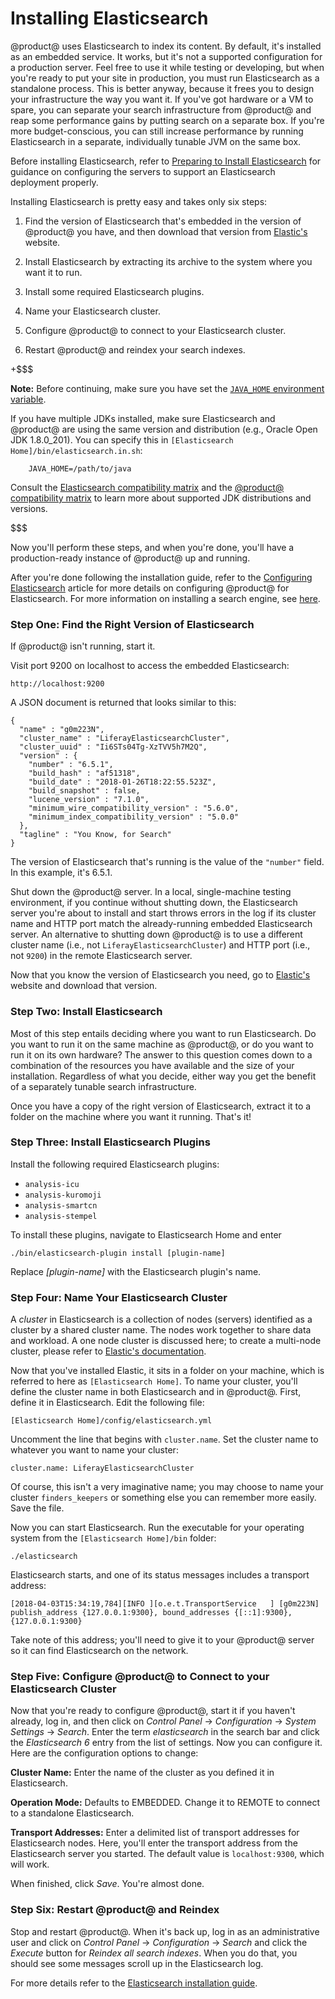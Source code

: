 # Installing Elasticsearch [](id=installing-elasticsearch)

@product@ uses Elasticsearch to index its content. By default, it's installed as
an embedded service. It works, but it's not a supported configuration for
a production server. Feel free to use it while testing or developing, but when
you're ready to put your site in production, you must run Elasticsearch as
a standalone process. This is better anyway, because it frees you to design your
infrastructure the way you want it. If you've got hardware or a VM to spare, you
can separate your search infrastructure from @product@ and reap some performance
gains by putting search on a separate box. If you're more budget-conscious, you
can still increase performance by running Elasticsearch in a separate,
individually tunable JVM on the same box. 

Before installing Elasticsearch, refer to 
[Preparing to Install Elasticsearch](/discover/deployment/-/knowledge_base/7-1/preparing-to-install-elasticsearch) 
for guidance on configuring the servers to support an Elasticsearch
deployment properly. 

Installing Elasticsearch is pretty easy and takes only six steps: 

1. Find the version of Elasticsearch that's embedded in the version of @product@
   you have, and then download that version from [Elastic's](https://www.elastic.co) 
   website. 

2. Install Elasticsearch by extracting its archive to the system where you want
   it to run. 

3. Install some required Elasticsearch plugins.

4. Name your Elasticsearch cluster. 

5. Configure @product@ to connect to your Elasticsearch cluster. 

6. Restart @product@ and reindex your search indexes. 

+$$$

**Note:** Before continuing, make sure you have set the 
[`JAVA_HOME` environment variable](https://docs.oracle.com/cd/E19182-01/820-7851/inst_cli_jdk_javahome_t/).

If you have multiple JDKs installed, make sure Elasticsearch and @product@ are
using the same version and distribution (e.g., Oracle Open JDK 1.8.0_201). You can
specify this in `[Elasticsearch Home]/bin/elasticsearch.in.sh`:

        JAVA_HOME=/path/to/java

Consult the 
[Elasticsearch compatibility matrix](https://www.elastic.co/support/matrix#matrix_jvm) 
and the 
[@product@ compatibility matrix](https://web.liferay.com/documents/14/21598941/Liferay+DXP+7.1+Compatibility+Matrix/9f9c917a-c620-427b-865d-5c4b4a00be85) 
to learn more about supported JDK distributions and versions.

$$$

Now you'll perform these steps, and when you're done, you'll have
a production-ready instance of @product@ up and running.

After you're done following the installation guide, refer to the 
[Configuring Elasticsearch](discover/deployment/-/knowledge_base/7-1/configuring-elasticsearch-for-liferay-0)
article for more details on configuring @product@ for Elasticsearch. For more
information on installing a search engine, see
[here](discover/deployment/-/knowledge_base/7-1/installing-a-search-engine).

### Step One: Find the Right Version of Elasticsearch [](id=step-one-find-the-right-version-of-elasticsearch)

If @product@ isn't running, start it. 

Visit port 9200 on localhost to access the embedded Elasticsearch: 

    http://localhost:9200

A JSON document is returned that looks similar to this: 

    {
      "name" : "g0m223N",
      "cluster_name" : "LiferayElasticsearchCluster",
      "cluster_uuid" : "Ii6STs04Tg-XzTVV5h7M2Q",
      "version" : {
        "number" : "6.5.1",
        "build_hash" : "af51318",
        "build_date" : "2018-01-26T18:22:55.523Z",
        "build_snapshot" : false,
        "lucene_version" : "7.1.0",
        "minimum_wire_compatibility_version" : "5.6.0",
        "minimum_index_compatibility_version" : "5.0.0"
      },
      "tagline" : "You Know, for Search"
    }

The version of Elasticsearch that's running is the value of the `"number"` field.
In this example, it's 6.5.1. 

Shut down the @product@ server. In a local, single-machine testing environment,
if you continue without shutting down, the Elasticsearch server you're about to
install and start throws errors in the log if its cluster name and HTTP port
match the already-running embedded Elasticsearch server. An alternative to
shutting down @product@ is to use a different cluster name (i.e., not
`LiferayElasticsearchCluster`) and HTTP port (i.e., not `9200`) in the remote
Elasticsearch server.

Now that you know the version of Elasticsearch you need, go to
[Elastic's](https://www.elastic.co) website and download that version. 

### Step Two: Install Elasticsearch [](id=step-two-install-elasticsearch)

Most of this step entails deciding where you want to run Elasticsearch. Do you
want to run it on the same machine as @product@, or do you want to run it on its
own hardware? The answer to this question comes down to a combination of the
resources you have available and the size of your installation. Regardless of
what you decide, either way you get the benefit of a separately tunable search
infrastructure. 

Once you have a copy of the right version of Elasticsearch, extract it to
a folder on the machine where you want it running. That's it! 

### Step Three: Install Elasticsearch Plugins [](id=step-three-install-elasticsearch-plugins)

Install the following required Elasticsearch plugins:

-  `analysis-icu`
-  `analysis-kuromoji`
-  `analysis-smartcn`
-  `analysis-stempel`

To install these plugins, navigate to Elasticsearch Home and enter

    ./bin/elasticsearch-plugin install [plugin-name]

Replace *[plugin-name]* with the Elasticsearch plugin's name.

### Step Four: Name Your Elasticsearch Cluster [](id=step-three-name-your-elastic-cluster)

A *cluster* in Elasticsearch is a collection of nodes (servers) identified as a
cluster by a shared cluster name. The nodes work together to share data and
workload. A one node cluster is discussed here; to create a multi-node cluster,
please refer to [Elastic's documentation](https://www.elastic.co/guide/index.html). 

Now that you've installed Elastic, it sits in a folder on your machine, which is
referred to here as `[Elasticsearch Home]`. To name your cluster, you'll define
the cluster name in both Elasticsearch and in @product@. First, define it in
Elasticsearch. Edit the following file: 

    [Elasticsearch Home]/config/elasticsearch.yml

Uncomment the line that begins with `cluster.name`. Set the cluster name to
whatever you want to name your cluster: 

    cluster.name: LiferayElasticsearchCluster

Of course, this isn't a very imaginative name; you may choose to name your
cluster `finders_keepers` or something else you can remember more easily. Save
the file. 

Now you can start Elasticsearch. Run the executable for your operating system
from the `[Elasticsearch Home]/bin` folder: 

    ./elasticsearch

Elasticsearch starts, and one of its status messages includes a transport address: 

    [2018-04-03T15:34:19,784][INFO ][o.e.t.TransportService   ] [g0m223N] publish_address {127.0.0.1:9300}, bound_addresses {[::1]:9300}, {127.0.0.1:9300}

Take note of this address; you'll need to give it to your @product@ server so it
can find Elasticsearch on the network. 

### Step Five: Configure @product@ to Connect to your Elasticsearch Cluster [](id=step-four-configure-liferay-to-connect-to-your-elastic-cluster)

Now that you're ready to configure @product@, start it if you haven't already,
log in, and then click on *Control Panel* &rarr; *Configuration* &rarr; *System
Settings* &rarr; *Search*. Enter the term *elasticsearch* in the search bar and
click the *Elasticsearch 6* entry from the list of settings. Now you can
configure it. Here are the configuration options to change: 

**Cluster Name:** Enter the name of the cluster as you defined it in
Elasticsearch. 

**Operation Mode:** Defaults to EMBEDDED. Change it to REMOTE to connect to a
standalone Elasticsearch. 

**Transport Addresses:** Enter a delimited list of transport addresses for
Elasticsearch nodes. Here, you'll enter the transport address from the
Elasticsearch server you started. The default value is `localhost:9300`, which
will work. 

When finished, click *Save*. You're almost done. 

### Step Six: Restart @product@ and Reindex [](id=step-five-restart-liferay-and-reindex)

Stop and restart @product@. When it's back up, log in as an administrative user
and click on *Control Panel* &rarr; *Configuration* &rarr; *Search* and
click the *Execute* button for *Reindex all search indexes*. When you do that,
you should see some messages scroll up in the Elasticsearch log. 

For more details refer to the [Elasticsearch installation guide](https://www.elastic.co/guide/en/elasticsearch/reference/6.5/_installation.html).

